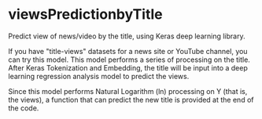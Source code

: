 # viewsPredictionbyTitle
Predict view of news/video by the title, using Keras deep learning library.

If you have "title-views" datasets for a news site or YouTube channel, you can try this model. This model performs a series of processing on the title. After Keras Tokenization and Embedding, the title will be input into a deep learning regression analysis model to predict the views.

Since this model performs Natural Logarithm (ln) processing on Y (that is, the views), a function that can predict the new title is provided at the end of the code.
